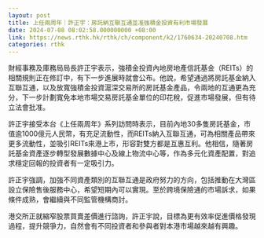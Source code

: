 ```yaml
---
layout: post
title: 上任兩周年｜許正宇：房託納互聯互通並准強積金投資有利市場發展
date: 2024-07-08 08:02:58.000000000 +08:00
link: https://news.rthk.hk/rthk/ch/component/k2/1760634-20240708.htm
categories: rthk
---
```


財經事務及庫務局局長許正宇表示，強積金投資內地房地產信託基金（REITs）的相關規則正在修訂中，有下一步進展時就會公布。他說，希望通過將房託基金納入互聯互通，以及放寬強積金投資滬深交易所的房託基金產品，令兩地的互通更為充分，下一步計劃寬免本地市場交易房託基金單位的印花稅，促進市場發展，但有待立法會批准。

許正宇接受本台《上任兩周年》系列訪問時表示，目前內地30多隻房託基金，市值逾1000億元人民幣，有充足流動性，而REITs納入互聯互通，可為相關產品帶來更多流動性，並吸引REITs來港上市，形容對雙方都是互惠互利。他相信，隨著房託基金資產逐步轉型發展數據中心及線上物流中心等，作為多元化資產配置，對追求穩定回報的投資者有一定吸引力。

許正宇強調，加強不同資產類別的互聯互通是政府努力的方向，包括推動在大灣區設立保險售後服務中心，希望短期內可以實現。至於跨境保險通的市場訴求，如果條件成熟，會繼續與不同監管機構商討。

港交所正就縮窄股票買賣差價進行諮詢，許正宇說，目標為更有效率促進價格發現過程，提升競爭力，自然會有不同投資者和參與者對本港市場越來越有興趣。
